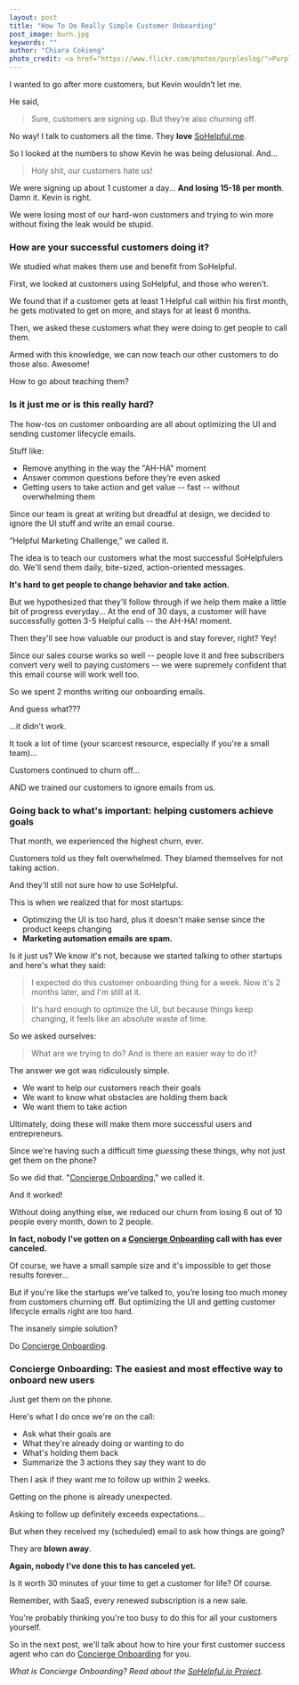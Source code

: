 ```yaml
---
layout: post
title: "How To Do Really Simple Customer Onboarding"
post_image: burn.jpg
keywords: ""
author: "Chiara Cokieng"
photo_credit: <a href="https://www.flickr.com/photos/purpleslog/">Purple Slog</a>
---
```

I wanted to go after more customers, but Kevin wouldn’t let me.

He said,

>Sure, customers are signing up. But they’re also churning off.

No way! I talk to customers all the time. They **love** <a href="http://try.sohelpful.me/">SoHelpful.me</a>.

So I looked at the numbers to show Kevin he was being delusional. And...

>Holy shit, our customers hate us!

We were signing up about 1 customer a day... **And losing 15-18 per month**. Damn it. Kevin is right.

We were losing most of our hard-won customers and trying to win more without fixing the leak would be stupid.

### How are your successful customers doing it?

We studied what makes them use and benefit from SoHelpful.

First, we looked at customers using SoHelpful, and those who weren't.

We found that if a customer gets at least 1 Helpful call within his first month, he gets motivated to get on more, and stays for at least 6 months.

Then, we asked these customers what they were doing to get people to call them.

Armed with this knowledge, we can now teach our other customers to do those also. Awesome!

How to go about teaching them?

### Is it just me or is this really hard?

The how-tos on customer onboarding are all about optimizing the UI and sending customer lifecycle emails.

Stuff like:

* Remove anything in the way the "AH-HA" moment
* Answer common questions before they’re even asked
* Getting users to take action and get value -- fast -- without overwhelming them

Since our team is great at writing but dreadful at design, we decided to ignore the UI stuff and write an email course.

“Helpful Marketing Challenge,” we called it.

The idea is to teach our customers what the most successful SoHelpfulers do. We'll send them daily, bite-sized, action-oriented messages.

**It's hard to get people to change behavior and take action.**

But we hypothesized that they'll follow through if we help them make a little bit of progress everyday... At the end of 30 days, a customer will have successfully gotten 3-5 Helpful calls -- the AH-HA! moment.

Then they'll see how valuable our product is and stay forever, right? Yey!

Since our sales course works so well -- people love it and free subscribers convert very well to paying customers -- we were supremely confident that this email course will work well too.

So we spent 2 months writing our onboarding emails.

And guess what???

...it didn't work.

It took a lot of time (your scarcest resource, especially if you're a small team)...

Customers continued to churn off...

AND we trained our customers to ignore emails from us.

### Going back to what's important: helping customers achieve goals

That month, we experienced the highest churn, ever.

Customers told us they felt overwhelmed. They blamed themselves for not taking action.

And they'll still not sure how to use SoHelpful.

This is when we realized that for most startups:

+ Optimizing the UI is too hard, plus it doesn't make sense since the product keeps changing
+ **Marketing automation emails are spam.**

Is it just us? We know it's not, because we started talking to other startups and here's what they said:

>I expected do this customer onboarding thing for a week. Now it's 2 months later, and I'm still at it.

>It's hard enough to optimize the UI, but because things keep changing, it feels like an absolute waste of time.

So we asked ourselves:

>What are we trying to do? And is there an easier way to do it?

The answer we got was ridiculously simple.

+ We want to help our customers reach their goals
+ We want to know what obstacles are holding them back
+ We want them to take action

Ultimately, doing these will make them more successful users and entrepreneurs.

Since we're having such a difficult time *guessing* these things, why not just get them on the phone?

So we did that. "<a href="http://blog.sohelpful.io/sohelpfulio/index.html">Concierge Onboarding</a>," we called it.

And it worked!

Without doing anything else, we reduced our churn from losing 6 out of 10 people every month, down to 2 people.

**In fact, nobody I've gotten on a <a href="http://blog.sohelpful.io/sohelpfulio/index.html">Concierge Onboarding</a> call with has ever canceled.**

Of course, we have a small sample size and it's impossible to get those results forever...

But if you're like the startups we’ve talked to, you’re losing too much money from customers churning off. But optimizing the UI and getting customer lifecycle emails right are too hard.

The insanely simple solution?

Do <a href="http://blog.sohelpful.io/sohelpfulio/index.html">Concierge Onboarding</a>.

### Concierge Onboarding: The easiest and most effective way to onboard new users

Just get them on the phone.

Here's what I do once we're on the call:

+ Ask what their goals are
+ What they're already doing or wanting to do
+ What's holding them back
+ Summarize the 3 actions they say they want to do

Then I ask if they want me to follow up within 2 weeks. 

Getting on the phone is already unexpected.

Asking to follow up definitely exceeds expectations...

But when they received my (scheduled) email to ask how things are going?

They are **blown away**.

**Again, nobody I've done this to has canceled yet.**

Is it worth 30 minutes of your time to get a customer for life? Of course.

Remember, with SaaS, every renewed subscription is a new sale.

You're probably thinking you're too busy to do this for all your customers yourself.

So in the next post, we'll talk about how to hire your first customer success agent who can do <a href="http://blog.sohelpful.io/sohelpfulio/index.html">Concierge Onboarding</a> for you.

*What is Concierge Onboarding? Read about the <a href="http://blog.sohelpful.io/sohelpfulio/index.html">SoHelpful.io Project</a>.*